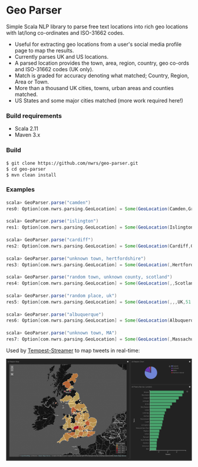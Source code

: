 # Geo Parser

Simple Scala NLP library to parse free text locations into rich geo locations with lat/long co-ordinates and ISO-31662 codes.

* Useful for extracting geo locations from a user's social media profile page to map the results.
* Currently parses UK and US locations.
* A parsed location provides the town, area, region, country, geo co-ords and ISO-31662 codes (UK only).
* Match is graded for accuracy denoting what matched; Country, Region, Area or Town.
* More than a thousand UK cities, towns, urban areas and counties matched.
* US States and some major cities matched (more work required here!)

### Build requirements

* Scala 2.11
* Maven 3.x

### Build

```
$ git clone https://github.com/nwrs/geo-parser.git
$ cd geo-parser
$ mvn clean install
```

### Examples

``` scala
scala> GeoParser.parse("camden")
res0: Option[com.nwrs.parsing.GeoLocation] = Some(GeoLocation(Camden,Greater London,England,UK,51.5457,-0.1403,4,GB-CMD))

scala> GeoParser.parse("islington")
res1: Option[com.nwrs.parsing.GeoLocation] = Some(GeoLocation(Islington,Greater London,England,UK,51.5333,-0.1,4,GB-ISL))

scala> GeoParser.parse("cardiff")
res2: Option[com.nwrs.parsing.GeoLocation] = Some(GeoLocation(Cardiff,Glamorgan,Wales,UK,51.48155,-3.180849,4,GB-CRF))

scala> GeoParser.parse("unknown town, hertfordshire")
res3: Option[com.nwrs.parsing.GeoLocation] = Some(GeoLocation(,Hertfordshire,England,UK,51.75,-0.3333,3,GB-HRT))

scala> GeoParser.parse("random town, unknown county, scotland")
res4: Option[com.nwrs.parsing.GeoLocation] = Some(GeoLocation(,,Scotland,UK,55.95,-3.2,2,GB-SCT))

scala> GeoParser.parse("random place, uk")
res5: Option[com.nwrs.parsing.GeoLocation] = Some(GeoLocation(,,,UK,51.50023,-0.12427,1,GB-UKM))

scala> GeoParser.parse("albuquerque")
res6: Option[com.nwrs.parsing.GeoLocation] = Some(GeoLocation(Albuquerque,New Mexico,,US,35.0853336,-106.6055534,4,))

scala> GeoParser.parse("unknown town, MA")
res7: Option[com.nwrs.parsing.GeoLocation] = Some(GeoLocation(,Massachusetts,,US,42.230171,-71.530106,3,))
```

Used by [Tempest-Streamer](https://github.com/nwrs/tempest-streamer) to map tweets in real-time:

![Example Output](https://github.com/nwrs/tempest-streamer/blob/master/docs/images/screenshots/uk-mapping.jpg)
